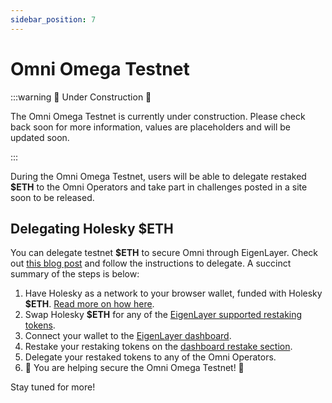 ```yaml
---
sidebar_position: 7
---
```


# Omni Omega Testnet

:::warning 🚧 Under Construction 🚧

The Omni Omega Testnet is currently under construction. Please check back soon for more information, values are placeholders and will be updated soon.

:::

During the Omni Omega Testnet, users will be able to delegate restaked **\$ETH** to the Omni Operators and take part in challenges posted in a site soon to be released.

## Delegating Holesky \$ETH

You can delegate testnet **\$ETH** to secure Omni through EigenLayer. Check out [this blog post](https://news.omni.network/omni-omega-phase-two-how-to-delegate/) and follow the instructions to delegate. A succinct summary of the steps is below:

1. Have Holesky as a network to your browser wallet, funded with Holesky **\$ETH**. [Read more on how here](https://www.coingecko.com/learn/holesky-testnet-eth).
2. Swap Holesky **\$ETH** for any of the [EigenLayer supported restaking tokens](https://docs.eigenlayer.xyz/eigenlayer/restaking-guides/restaking-user-guide/stage-2-testnet/obtaining-testnet-eth-and-liquid-staking-tokens-lsts).
3. Connect your wallet to the [EigenLayer dashboard](https://holesky.eigenlayer.xyz/).
4. Restake your restaking tokens on the [dashboard restake section](https://holesky.eigenlayer.xyz/restake).
5. Delegate your restaked tokens to any of the Omni Operators.
5. 🎉 You are helping secure the Omni Omega Testnet! 🎉

Stay tuned for more!
